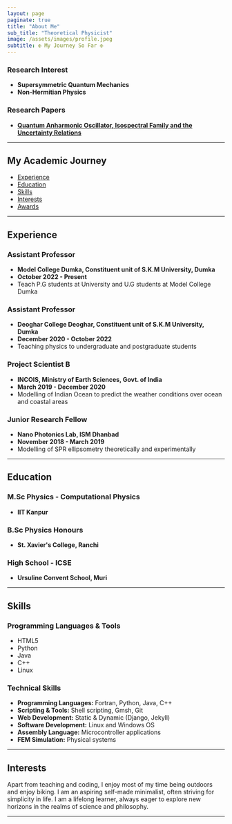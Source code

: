 ```yaml
---
layout: page
paginate: true
title: "About Me"
sub_title: "Theoretical Physicist"
image: /assets/images/profile.jpeg
subtitle: ✠ My Journey So Far ✠
---
```


### Research Interest

- **Supersymmetric Quantum Mechanics**
- **Non-Hermitian Physics**

### Research Papers

- **[Quantum Anharmonic Oscillator, Isospectral Family and the Uncertainty Relations](https://doi.org/10.1016/j.aop.2024.169623)**

---
## My Academic Journey
- [Experience](#experience)
- [Education](#education)
- [Skills](#skills)
- [Interests](#interests)
- [Awards](#awards)

---

## Experience

### Assistant Professor

- **Model College Dumka, Constituent unit of S.K.M University, Dumka**
- **October 2022 - Present**
- Teach P.G students at University and U.G students at Model College Dumka

### Assistant Professor

- **Deoghar College Deoghar, Constituent unit of S.K.M University, Dumka**
- **December 2020 - October 2022**
- Teaching physics to undergraduate and postgraduate students

### Project Scientist B

- **INCOIS, Ministry of Earth Sciences, Govt. of India**
- **March 2019 - December 2020**
- Modelling of Indian Ocean to predict the weather conditions over ocean and coastal areas

### Junior Research Fellow

- **Nano Photonics Lab, ISM Dhanbad**
- **November 2018 - March 2019**
- Modelling of SPR ellipsometry theoretically and experimentally

---

## Education

### M.Sc Physics - Computational Physics

- **IIT Kanpur**

### B.Sc Physics Honours

- **St. Xavier's College, Ranchi**

### High School - ICSE

- **Ursuline Convent School, Muri**

---

## Skills

### Programming Languages & Tools

- HTML5
- Python
- Java
- C++
- Linux

### Technical Skills

- **Programming Languages:** Fortran, Python, Java, C++
- **Scripting & Tools:** Shell scripting, Gmsh, Git
- **Web Development:** Static & Dynamic (Django, Jekyll)
- **Software Development:** Linux and Windows OS
- **Assembly Language:** Microcontroller applications
- **FEM Simulation:** Physical systems

---

## Interests

Apart from teaching and coding, I enjoy most of my time being outdoors and enjoy biking. I am an aspiring self-made minimalist, often striving for simplicity in life. I am a lifelong learner, always eager to explore new horizons in the realms of science and philosophy.

---
